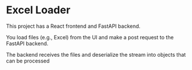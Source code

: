 # Excel Loader

This project has a React frontend and FastAPI backend.

You load files (e.g., Excel) from the UI and make a post request to the FastAPI backend.

The backend receives the files and deserialize the stream into objects that can be processed
